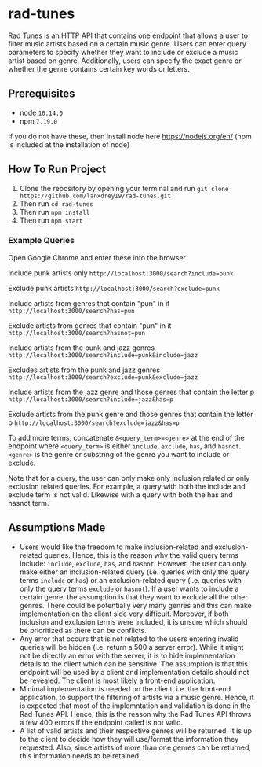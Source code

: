# rad-tunes

Rad Tunes is an HTTP API that contains one endpoint that allows a user to filter music artists based on a certain music genre. Users can enter query parameters to specify whether they want to include or exclude a music artist based on genre. Additionally, users can specify the exact genre or whether the genre contains certain key words or letters.

## Prerequisites

- node `16.14.0`
- npm `7.19.0`

If you do not have these, then install node here https://nodejs.org/en/ (npm is included at the installation of node)

## How To Run Project

1. Clone the repository by opening your terminal and run `git clone https://github.com/lanxdrey19/rad-tunes.git`
2. Then run `cd rad-tunes`
3. Then run `npm install`
4. Then run `npm start`

### Example Queries

Open Google Chrome and enter these into the browser

Include punk artists only
`http://localhost:3000/search?include=punk`

Exclude punk artists
`http://localhost:3000/search?exclude=punk`

Include artists from genres that contain "pun" in it
`http://localhost:3000/search?has=pun`

Exclude artists from genres that contain "pun" in it
`http://localhost:3000/search?hasnot=pun`

Include artists from the punk and jazz genres
`http://localhost:3000/search?include=punk&include=jazz`

Excludes artists from the punk and jazz genres
`http://localhost:3000/search?exclude=punk&exclude=jazz`

Include artists from the jazz genre and those genres that contain the letter p
`http://localhost:3000/search?include=jazz&has=p`

Exclude artists from the punk genre and those genres that contain the letter p
`http://localhost:3000/search?exclude=jazz&has=p`

To add more terms, concatenate `&<query_term>=<genre>` at the end of the endpoint where `<query_term>` is either `include`, `exclude`, `has`, and `hasnot`. `<genre>` is the genre or substring of the genre you want to include or exclude.

Note that for a query, the user can only make only inclusion related or only exclusion related queries. For example, a query with both the include and exclude term is not valid. Likewise with a query with both the has and hasnot term.

## Assumptions Made

- Users would like the freedom to make inclusion-related and exclusion-related queries. Hence, this is the reason why the valid query terms include: `include`, `exclude`, `has`, and `hasnot`. However, the user can only make either an inclusion-related query (i.e. queries with only the query terms `include` or `has`) or an exclusion-related query (i.e. queries with only the query terms `exclude` or `hasnot`). If a user wants to include a certain genre, the assumption is that they want to exclude all the other genres. There could be potentially very many genres and this can make implementation on the client side very difficult. Moreover, if both inclusion and exclusion terms were included, it is unsure which should be prioritized as there can be conflicts.
- Any error that occurs that is not related to the users entering invalid queries will be hidden (i.e. return a 500 a server error). While it might not be directly an error with the server, it is to hide implementation details to the client which can be sensitive. The assumption is that this endpoint will be used by a client and implementation details should not be revealed. The client is most likely a front-end application.
- Minimal implementation is needed on the client, i.e. the front-end application, to support the filtering of artists via a music genre. Hence, it is expected that most of the implemntation and validation is done in the Rad Tunes API. Hence, this is the reason why the Rad Tunes API throws a few 400 errors if the endpoint called is not valid.
- A list of valid artists and their respective genres will be returned. It is up to the client to decide how they will use/format the information they requested. Also, since artists of more than one genres can be returned, this information needs to be retained.
